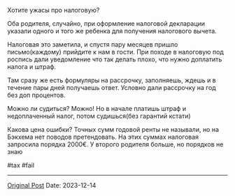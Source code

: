 Хотите ужасы про налоговую?

Оба родителя, случайно, при оформление налоговой декларации указали одного и того же ребенка для получения налогового вычета.

Налоговая это заметила, и спустя пару месяцев пришло письмо(каждому) прийдите к нам в гости. При походе в налоговую под роспись дали уведомление что так делать плохо, что нужно доплатить налога и штраф.

Там сразу же есть формуляры на рассрочку, заполняешь, ждешь и в течение пары дней получаешь ответ. Условно дали рассрочку на год без доп процентов.

Можно ли судиться? Можно! Но в начале платишь штраф и недоплаченный налог, потом судишься(без гарантий кстати)

Какова цена ошибки? Точных сумм годовой ренты не называли, но на Бэкхема нет поводов претендовать. На этих суммах налоговая запросила порядка 2000€. У второго родителя больше, но порядков не знаю 

#tax #fail

---
[Original Post](https://t.me/lev2tarragona/1788)
Date: 2023-12-14
